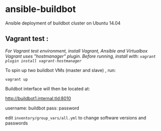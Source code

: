 # ansible-buildbot
Ansible deployment of buildbot cluster on Ubuntu 14.04

## Vagrant test :
*For Vagrant test environment, install Vagrant, Ansible and Virtualbox*
*Vagrant uses "hostmanager" plugin. Before running, install with: `vagrant plugin install vagrant-hostmanager`*

To spin up two buildbot  VMs (master and slave) , run:

`vagrant up`

Buildbot interface will then be located at:

http://buildbot1.internal.tld:8010

username: buildbot pass: password

edit `inventory/group_vars/all.yml` to change software versions and passwords

